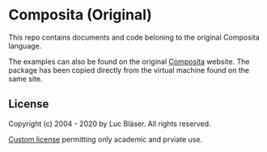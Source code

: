 # Composita (Original)

This repo contains documents and code beloning to the original Composita language.

The examples can also be found on the original [Composita](https://concurrency.ch/Research/Composita) website.
The package has been copied directly from the virtual machine found on the same site.

## License

Copyright (c) 2004 - 2020 by Luc Bläser. All rights reserved.

[Custom license](LICENSE.txt) permitting only academic and prviate use.


